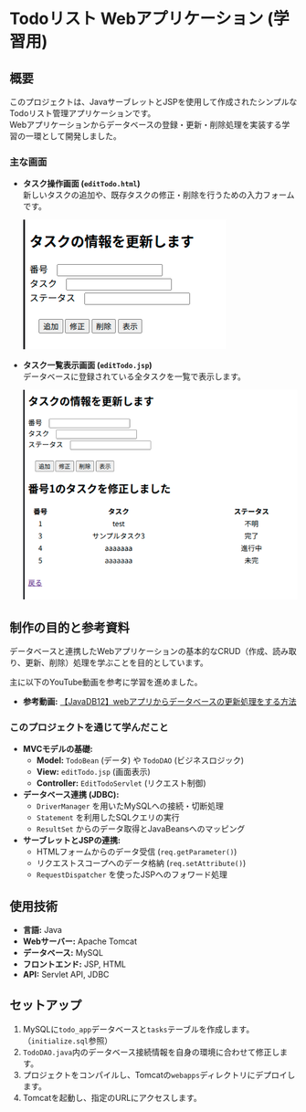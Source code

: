 # Todoリスト Webアプリケーション (学習用)

## 概要

このプロジェクトは、JavaサーブレットとJSPを使用して作成されたシンプルなTodoリスト管理アプリケーションです。  
Webアプリケーションからデータベースの登録・更新・削除処理を実装する学習の一環として開発しました。

### 主な画面

- **タスク操作画面 (`editTodo.html`)**  
  新しいタスクの追加や、既存タスクの修正・削除を行うための入力フォームです。

  ![タスク操作UI](./docs/images/タスク操作UI.png)

- **タスク一覧表示画面 (`editTodo.jsp`)**  
  データベースに登録されている全タスクを一覧で表示します。

  ![タスク表示UI](./docs/images/タスク表示UI.png)

## 制作の目的と参考資料

データベースと連携したWebアプリケーションの基本的なCRUD（作成、読み取り、更新、削除）処理を学ぶことを目的としています。

主に以下のYouTube動画を参考に学習を進めました。
- **参考動画:** [【JavaDB12】webアプリからデータベースの更新処理をする方法](https://youtu.be/C6O-9YTcyqM?list=PLru8-xuz0YvzEE_qHslDvFaRXxR_Q8m6y)

### このプロジェクトを通じて学んだこと

- **MVCモデルの基礎:**
    - **Model:** `TodoBean` (データ) や `TodoDAO` (ビジネスロジック)
    - **View:** `editTodo.jsp` (画面表示)
    - **Controller:** `EditTodoServlet` (リクエスト制御)
- **データベース連携 (JDBC):**
    - `DriverManager` を用いたMySQLへの接続・切断処理
    - `Statement` を利用したSQLクエリの実行
    - `ResultSet` からのデータ取得とJavaBeansへのマッピング
- **サーブレットとJSPの連携:**
    - HTMLフォームからのデータ受信 (`req.getParameter()`)
    - リクエストスコープへのデータ格納 (`req.setAttribute()`)
    - `RequestDispatcher` を使ったJSPへのフォワード処理

## 使用技術

- **言語:** Java
- **Webサーバー:** Apache Tomcat
- **データベース:** MySQL
- **フロントエンド:** JSP, HTML
- **API:** Servlet API, JDBC

## セットアップ

1.  MySQLに`todo_app`データベースと`tasks`テーブルを作成します。（`initialize.sql`参照）
2.  `TodoDAO.java`内のデータベース接続情報を自身の環境に合わせて修正します。
3.  プロジェクトをコンパイルし、Tomcatの`webapps`ディレクトリにデプロイします。
4.  Tomcatを起動し、指定のURLにアクセスします。 